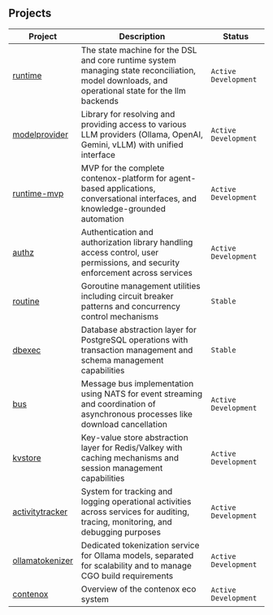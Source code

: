 ## Projects

| Project | Description | Status |
|---------|-------------|--------|
| [runtime](https://github.com/contenox/runtime) | The state machine for the DSL and core runtime system managing state reconciliation, model downloads, and operational state for the llm backends | `Active Development` |
| [modelprovider](https://github.com/contenox/modelprovider) | Library for resolving and providing access to various LLM providers (Ollama, OpenAI, Gemini, vLLM) with unified interface | `Active Development` |
| [runtime-mvp](https://github.com/contenox/runtime-mvp) | MVP for the complete contenox-platform for agent-based applications, conversational interfaces, and knowledge-grounded automation | `Active Development` |
| [authz](https://github.com/contenox/authz) | Authentication and authorization library handling access control, user permissions, and security enforcement across services | `Active Development` |
| [routine](https://github.com/contenox/routine) | Goroutine management utilities including circuit breaker patterns and concurrency control mechanisms | `Stable` |
| [dbexec](https://github.com/contenox/dbexec) | Database abstraction layer for PostgreSQL operations with transaction management and schema management capabilities | `Stable` |
| [bus](https://github.com/contenox/bus) | Message bus implementation using NATS for event streaming and coordination of asynchronous processes like download cancellation | `Active Development` |
| [kvstore](https://github.com/contenox/kvstore) | Key-value store abstraction layer for Redis/Valkey with caching mechanisms and session management capabilities | `Active Development` |
| [activitytracker](https://github.com/contenox/activitytracker) | System for tracking and logging operational activities across services for auditing, tracing, monitoring, and debugging purposes | `Active Development` |
| [ollamatokenizer](https://github.com/contenox/ollamatokenizer) | Dedicated tokenization service for Ollama models, separated for scalability and to manage CGO build requirements | `Active Development` |
| [contenox](https://github.com/contenox/contenox) | Overview of the contenox eco system | `Active Development` |
